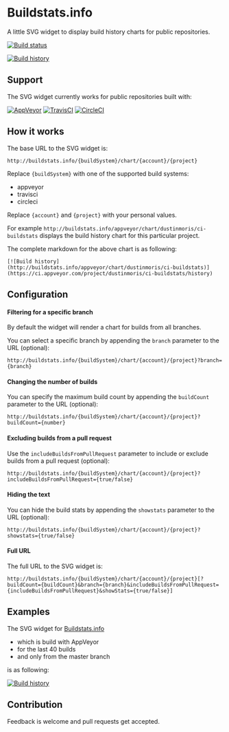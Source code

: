 # Buildstats.info
A little SVG widget to display build history charts for public repositories.

[![Build status](https://ci.appveyor.com/api/projects/status/dchv355fwpsy85xb?svg=true)](https://ci.appveyor.com/project/dustinmoris/ci-buildstats)

[![Build history](http://buildstats.info/appveyor/chart/dustinmoris/ci-buildstats)](https://ci.appveyor.com/project/dustinmoris/ci-buildstats/history)

## Support

The SVG widget currently works for public repositories built with:

[![AppVeyor]()](https://www.appveyor.com/)
[![TravisCI]()](https://travis-ci.org/)
[![CircleCI]()](https://circleci.com/)

## How it works

The base URL to the SVG widget is:

```
http://buildstats.info/{buildSystem}/chart/{account}/{project}
```

Replace `{buildSystem}` with one of the supported build systems:

-   appveyor
-   travisci
-   circleci

Replace `{account}` and `{project}` with your personal values.

For example `http://buildstats.info/appveyor/chart/dustinmoris/ci-buildstats` displays the build history chart for this particular project.

The complete markdown for the above chart is as following:

```
[![Build history](http://buildstats.info/appveyor/chart/dustinmoris/ci-buildstats)](https://ci.appveyor.com/project/dustinmoris/ci-buildstats/history)
```

## Configuration

#### Filtering for a specific branch

By default the widget will render a chart for builds from all branches.

You can select a specific branch by appending the `branch` parameter to the URL (optional):

```
http://buildstats.info/{buildSystem}/chart/{account}/{project}?branch={branch}
```

#### Changing the number of builds

You can specify the maximum build count by appending the `buildCount` parameter to the URL (optional):

```
http://buildstats.info/{buildSystem}/chart/{account}/{project}?buildCount={number}
```

#### Excluding builds from a pull request

Use the `includeBuildsFromPullRequest` parameter to include or exclude builds from a pull request (optional):

```
http://buildstats.info/{buildSystem}/chart/{account}/{project}?includeBuildsFromPullRequest={true/false}
```

#### Hiding the text

You can hide the build stats by appending the `showstats` parameter to the URL (optional):
```
http://buildstats.info/{buildSystem}/chart/{account}/{project}?showstats={true/false}
```

#### Full URL

The full URL to the SVG widget is:

```
http://buildstats.info/{buildSystem}/chart/{account}/{project}[?buildCount={buildCount}&branch={branch}&includeBuildsFromPullRequest={includeBuildsFromPullRequest}&showStats={true/false}]
```

## Examples

The SVG widget for [Buildstats.info](http://buildstats.info)

-   which is build with AppVeyor
-   for the last 40 builds
-   and only from the master branch

is as following:

[![Build history](http://buildstats.info/appveyor/chart/dustinmoris/ci-buildstats?branch=master&buildCount=40)](https://ci.appveyor.com/project/dustinmoris/ci-buildstats/history?branch=master)

## Contribution

Feedback is welcome and pull requests get accepted.
